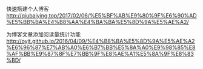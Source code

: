 
快速搭建个人博客
http://qiubaiying.top/2017/02/06/%E5%BF%AB%E9%80%9F%E6%90%AD%E5%BB%BA%E4%B8%AA%E4%BA%BA%E5%8D%9A%E5%AE%A2/

为博客文章添加阅读量统计功能
http://oyjt.github.io/2016/04/09/%E4%B8%BA%E5%8D%9A%E5%AE%A2%E6%96%87%E7%AB%A0%E6%B7%BB%E5%8A%A0%E9%98%85%E8%AF%BB%E9%87%8F%E7%BB%9F%E8%AE%A1%E5%8A%9F%E8%83%BD/